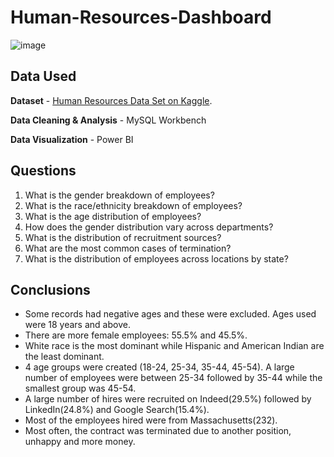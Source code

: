 # Human-Resources-Dashboard
![image](https://github.com/staszharchinskii/Human-Resources-Dashboard/assets/116664392/54b9e474-9fe9-4e40-bb45-27bd6d19fb77)
## Data Used
**Dataset** - [Human Resources Data Set on Kaggle](https://www.kaggle.com/datasets/rhuebner/human-resources-data-set).

**Data Cleaning & Analysis** - MySQL Workbench

**Data Visualization** - Power BI

## Questions
1. What is the gender breakdown of employees?
2. What is the race/ethnicity breakdown of employees?
3.  What is the age distribution of employees?
4.  How does the gender distribution vary across departments?
5.  What is the distribution of recruitment sources?
6.  What are the most common cases of termination?
7.  What is the distribution of employees across locations by state?

## Conclusions
 - Some records had negative ages and these were excluded. Ages used were 18 years and above.
 - There are more female employees: 55.5% and 45.5%.
 - White race is the most dominant while Hispanic and American Indian are the least dominant.
 - 4 age groups were created (18-24, 25-34, 35-44, 45-54). A large number of employees were between 25-34 followed by 35-44 while the smallest group was 45-54.
 - A large number of hires were recruited on Indeed(29.5%) followed by LinkedIn(24.8%) and Google Search(15.4%).
 - Most of the employees hired were from Massachusetts(232).
 - Most often, the contract was terminated due to another position, unhappy and more money.
